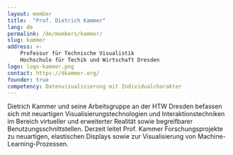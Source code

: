 ```yaml
---
layout: member
title:  "Prof. Dietrich Kammer"
lang: de
permalink: /de/members/kammer/
slug: kammer
address: >-
    Professur für Technische Visualistik
    Hochschule für Techik und Wirtschaft Dresden
logo: logo-kammer.png
contact: https://dkammer.org/
founder: true
competency: Datenvisualisierung mit Individualcharakter
---
```

Dietrich Kammer und seine Arbeitsgruppe an der HTW Dresden befassen sich mit neuartigen Visualisierungstechnologien und Interaktionstechniken im Bereich virtueller und erweiterter Realität sowie begreifbarer Benutzungsschnittstellen. Derzeit leitet Prof. Kammer Forschungsprojekte zu neuartigen, elastischen Displays sowie zur Visualisierung von Machine-Learning-Prozessen.
